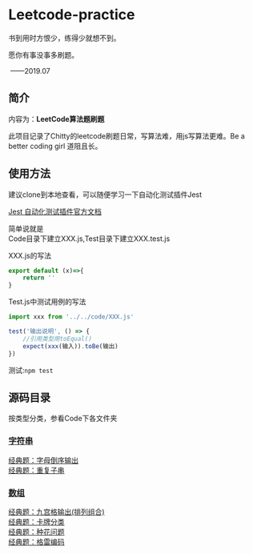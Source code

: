 # Leetcode-practice

书到用时方恨少，练得少就想不到。

愿你有事没事多刷题。

​													——2019.07



## 简介

内容为：**LeetCode算法题刷题**

此项目记录了Chitty的leetcode刷题日常，写算法难，用js写算法更难。Be a better coding girl 道阻且长。



## 使用方法

建议clone到本地查看，可以随便学习一下自动化测试插件Jest

[Jest 自动化测试插件官方文档](https://jestjs.io/docs/zh-Hans/getting-started.html) 

简单说就是  
Code目录下建立XXX.js,Test目录下建立XXX.test.js

XXX.js的写法  

```javascript
export default (x)=>{
    return ''
}
```

Test.js中测试用例的写法  

```javascript
import xxx from '../../code/XXX.js'

test('输出说明', () => {
    //引用类型用toEqual()
    expect(xxx(输入)).toBe(输出)
})
```

测试:`npm test`


## 源码目录

按类型分类，参看Code下各文件夹
### [字符串](https://github.com/YiiChitty/leetcode-practice/tree/master/code/String)  
[经典题：字母倒序输出](https://github.com/YiiChitty/leetcode-practice/blob/master/code/String/557-ReverseWordsinaStringIII.js)  
[经典题：重复子串](https://github.com/YiiChitty/leetcode-practice/blob/master/code/String/696-CountBinarySubstrings.js)   

### [数组](https://github.com/YiiChitty/leetcode-practice/tree/master/code/Array)  
[经典题：九宫格输出(排列组合)](https://github.com/YiiChitty/leetcode-practice/blob/master/code/Array/17-PhoneNum.js)  
[经典题：卡牌分类](https://github.com/YiiChitty/leetcode-practice/blob/master/code/Array/914-DeckCard.js)  
[经典题：种花问题](https://github.com/YiiChitty/leetcode-practice/blob/master/code/Array/605-PlaceFlowers.js)  
[经典题：格雷编码](https://github.com/YiiChitty/leetcode-practice/blob/master/code/Array/89-GrayCode.js)   





